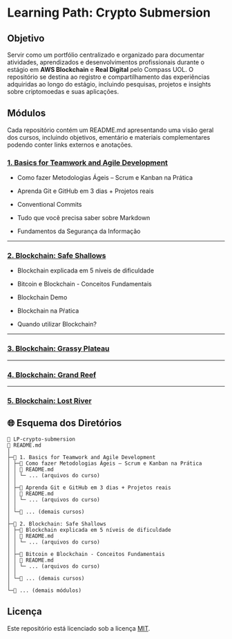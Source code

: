 # Learning Path: Crypto Submersion

## Objetivo

Servir como um portfólio centralizado e organizado para documentar atividades, aprendizados e desenvolvimentos profissionais durante o estágio em <strong>AWS Blockchain</strong> e <strong>Real Digital</strong> pelo Compass UOL. O repositório se destina ao registro e compartilhamento das experiências adquiridas ao longo do estágio, incluindo pesquisas, projetos e insights sobre criptomoedas e suas aplicações.

## Módulos
Cada repositório contém um README.md apresentando uma visão geral dos cursos, incluindo objetivos, ementário e materiais complementares podendo conter links externos e anotações.
 
### [1. Basics for Teamwork and Agile Development]()
* Como fazer Metodologias Ágeis – Scrum e Kanban na Prática
  
* Aprenda Git e GitHub em 3 dias + Projetos reais
  
* Conventional Commits
  
* Tudo que você precisa saber sobre Markdown
  
* Fundamentos da Segurança da Informação

<hr>

### [2. Blockchain: Safe Shallows]()
* Blockchain explicada em 5 níveis de dificuldade
  
* Bitcoin e Blockchain - Conceitos Fundamentais
  
* Blockchain Demo
  
* Blockchain na Pŕatica
  
* Quando utilizar Blockchain?
  
<hr>

### [3. Blockchain: Grassy Plateau]()
  
<hr>

### [4. Blockchain: Grand Reef]()

<hr>

###  [5. Blockchain: Lost River]()

## 🌐 Esquema dos Diretórios

```
📁 LP-crypto-submersion
📄 README.md
│
├─📁 1. Basics for Teamwork and Agile Development
│ ├─🔗 Como fazer Metodologias Ágeis – Scrum e Kanban na Prática
│ │ 📄 README.md
│ │ └─ ... (arquivos do curso)
│ │
│ ├─🔗 Aprenda Git e GitHub em 3 dias + Projetos reais
│ │ 📄 README.md
│ │ └─ ... (arquivos do curso)
│ │
│ └─🔗 ... (demais cursos)
│
├─📁 2. Blockchain: Safe Shallows
│ ├─🔗 Blockchain explicada em 5 níveis de dificuldade
│ │ 📄 README.md
│ │ └─ ... (arquivos do curso)
│ │
│ ├─🔗 Bitcoin e Blockchain - Conceitos Fundamentais
│ │ 📄 README.md
│ │ └─ ... (arquivos do curso)
│ │
│ └─🔗 ... (demais cursos)
│
└─📁 ... (demais módulos)
```

## Licença

Este repositório está licenciado sob a licença [MIT](https://choosealicense.com/licenses/mit/).
